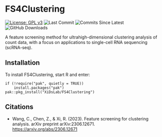 # FS4Clustering

<!-- badges: start -->

[![License: GPL
v3](https://img.shields.io/badge/License-GPLv3-blue.svg)](https://www.gnu.org/licenses/gpl-3.0)
![Last
Commit](https://badgen.net/github/last-commit/Edward-Z-Chen/FS4Clustering/main)
![Commits Since
Latest](https://img.shields.io/github/commits-since/Edward-Z-Chen/FS4Clustering/latest/main)
![GitHub Downloads](https://img.shields.io/github/downloads/Edward-Z-Chen/FS4Clustering/total)
<!-- badges: end -->

A feature screening method for ultrahigh-dimensional clustering analysis of count data, with a focus on applications to single-cell RNA sequencing (scRNA-seq). 
## Installation

To install FS4Clustering, start R and enter:

    if (!require("pak", quietly = TRUE))
        install.packages("pak")
    pak::pkg_install("XiDsLab/FS4Clustering")


## Citations

- Wang, C., Chen, Z., & Xi, R. (2023). Feature screening for clustering analysis. arXiv preprint arXiv:2306.12671. <https://arxiv.org/abs/2306.12671>

